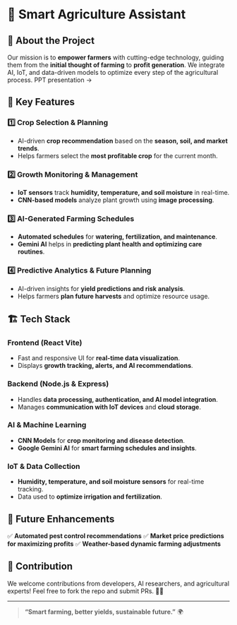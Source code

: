 # 🌱 Smart Agriculture Assistant

## 🚀 About the Project
Our mission is to **empower farmers** with cutting-edge technology, guiding them from the **initial thought of farming** to **profit generation**. We integrate AI, IoT, and data-driven models to optimize every step of the agricultural process.
PPT presentation ->
## 🌾 Key Features
### 1️⃣ **Crop Selection & Planning**
- AI-driven **crop recommendation** based on the **season, soil, and market trends**.
- Helps farmers select the **most profitable crop** for the current month.

### 2️⃣ **Growth Monitoring & Management**
- **IoT sensors** track **humidity, temperature, and soil moisture** in real-time.
- **CNN-based models** analyze plant growth using **image processing**.

### 3️⃣ **AI-Generated Farming Schedules**
- **Automated schedules** for **watering, fertilization, and maintenance**.
- **Gemini AI** helps in **predicting plant health and optimizing care routines**.

### 4️⃣ **Predictive Analytics & Future Planning**
- AI-driven insights for **yield predictions and risk analysis**.
- Helps farmers **plan future harvests** and optimize resource usage.

## 🏗️ Tech Stack
### **Frontend (React Vite)**
- Fast and responsive UI for **real-time data visualization**.
- Displays **growth tracking, alerts, and AI recommendations**.

### **Backend (Node.js & Express)**
- Handles **data processing, authentication, and AI model integration**.
- Manages **communication with IoT devices** and **cloud storage**.

### **AI & Machine Learning**
- **CNN Models** for **crop monitoring and disease detection**.
- **Google Gemini AI** for **smart farming schedules and insights**.

### **IoT & Data Collection**
- **Humidity, temperature, and soil moisture sensors** for real-time tracking.
- Data used to **optimize irrigation and fertilization**.

## 📌 Future Enhancements
✅ **Automated pest control recommendations**
✅ **Market price predictions for maximizing profits**
✅ **Weather-based dynamic farming adjustments**

## 🤝 Contribution
We welcome contributions from developers, AI researchers, and agricultural experts! Feel free to fork the repo and submit PRs. 🚜💡

---

> **“Smart farming, better yields, sustainable future.”** 🌍

